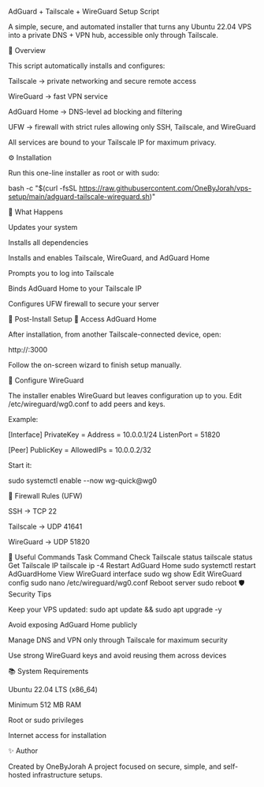 AdGuard + Tailscale + WireGuard Setup Script

A simple, secure, and automated installer that turns any Ubuntu 22.04 VPS into a private DNS + VPN hub, accessible only through Tailscale.

🧩 Overview

This script automatically installs and configures:

Tailscale → private networking and secure remote access

WireGuard → fast VPN service

AdGuard Home → DNS-level ad blocking and filtering

UFW → firewall with strict rules allowing only SSH, Tailscale, and WireGuard

All services are bound to your Tailscale IP for maximum privacy.

⚙️ Installation

Run this one-line installer as root or with sudo:

bash -c "$(curl -fsSL https://raw.githubusercontent.com/OneByJorah/vps-setup/main/adguard-tailscale-wireguard.sh)"

🚀 What Happens

Updates your system

Installs all dependencies

Installs and enables Tailscale, WireGuard, and AdGuard Home

Prompts you to log into Tailscale

Binds AdGuard Home to your Tailscale IP

Configures UFW firewall to secure your server

🧠 Post-Install Setup
🔹 Access AdGuard Home

After installation, from another Tailscale-connected device, open:

http://<tailscale-ip>:3000


Follow the on-screen wizard to finish setup manually.

🔹 Configure WireGuard

The installer enables WireGuard but leaves configuration up to you.
Edit /etc/wireguard/wg0.conf to add peers and keys.

Example:

[Interface]
PrivateKey = <server-private-key>
Address = 10.0.0.1/24
ListenPort = 51820

[Peer]
PublicKey = <client-public-key>
AllowedIPs = 10.0.0.2/32


Start it:

sudo systemctl enable --now wg-quick@wg0

🔹 Firewall Rules (UFW)

SSH → TCP 22

Tailscale → UDP 41641

WireGuard → UDP 51820

🧾 Useful Commands
Task	Command
Check Tailscale status	tailscale status
Get Tailscale IP	tailscale ip -4
Restart AdGuard Home	sudo systemctl restart AdGuardHome
View WireGuard interface	sudo wg show
Edit WireGuard config	sudo nano /etc/wireguard/wg0.conf
Reboot server	sudo reboot
🛡️ Security Tips

Keep your VPS updated: sudo apt update && sudo apt upgrade -y

Avoid exposing AdGuard Home publicly

Manage DNS and VPN only through Tailscale for maximum security

Use strong WireGuard keys and avoid reusing them across devices

📚 System Requirements

Ubuntu 22.04 LTS (x86_64)

Minimum 512 MB RAM

Root or sudo privileges

Internet access for installation

✨ Author

Created by OneByJorah
A project focused on secure, simple, and self-hosted infrastructure setups.
